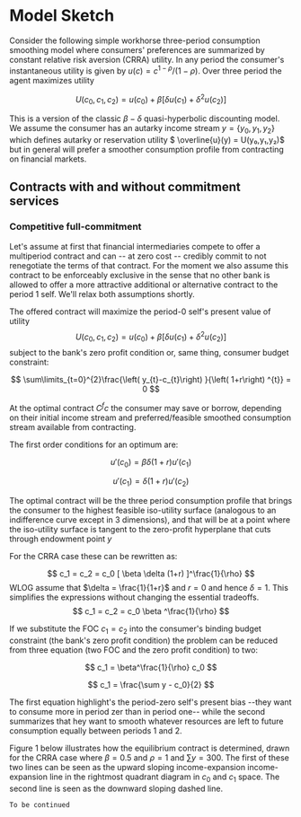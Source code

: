 # Model Sketch

Consider the following simple workhorse three-period consumption smoothing model where consumers' preferences are summarized by constant relative risk aversion (CRRA) utility. In any period the consumer's instantaneous utility is given by $u(c)=c^{1-ρ}/(1-ρ)$.  Over three period the agent maximizes utility

$$
U(c_0, c_1, c_2) =u(c_0) + \beta [\delta u(c_1) + \delta^2 u(c_2)]
$$


This is a version of the classic $\beta-\delta$ quasi-hyperbolic discounting model.  We assume the consumer has an autarky income stream ${y}=\{y_{0},y_{1},y_{2}\}$ which defines autarky or reservation utility $ \overline{u}(y) = U(y₀,y₁,y₂)$ but in general will prefer a smoother consumption profile from contracting on financial markets. 

## Contracts with and without commitment services

### Competitive full-commitment

Let's assume at first that financial intermediaries compete to offer a multiperiod contract and can -- at zero cost -- credibly commit to not renegotiate the terms of that contract. For the moment we also assume this contract to be enforceably exclusive in the sense that no other bank is allowed to offer a more attractive additional or alternative contract to the period 1 self.  We'll relax both assumptions shortly.

The offered contract will maximize the period-0 self's present value of utility $$ U(c_{0},c_{1},c_{2})=u(c_{0})+\beta \left[ \delta u(c_{1})+\delta ^{2}u(c_{2})\right] $$
subject to the bank's zero profit condition or, same thing, consumer budget constraint:

$$
\sum\limits_{t=0}^{2}\frac{\left( y_{t}-c_{t}\right) }{\left( 1+r\right) ^{t}} = 0
$$

At the optimal contract $C^fc$ the consumer may save or borrow, depending on their initial income stream and preferred/feasible smoothed consumption stream available from contracting.  

The first order conditions for an optimum are:

$$
u'(c_0) = \beta \delta (1+r) u'(c_1)
$$

$$
u'(c_1) = \delta (1+r) u'(c_2)
$$

The optimal contract will be the three period consumption profile that brings the consumer to the highest feasible iso-utility surface (analogous to an indifference curve except in 3 dimensions), and that will be at a point where the iso-utility surface is tangent to the zero-profit hyperplane that cuts through endowment point *$y$* 

For the CRRA case these can be rewritten as:

$$
c_1 = c_2 = c_0 [ \beta \delta (1+r) ]^\frac{1}{\rho}
$$
WLOG assume that $\delta = \frac{1}{1+r}$ and $r=0$ and hence $\delta = 1$. This simplifies the expressions without changing the essential tradeoffs.
$$
c_1 = c_2 = c_0  \beta ^\frac{1}{\rho}
$$  


If we substitute the FOC $c_1=c_2$ into the consumer's binding budget constraint (the bank's zero profit condition) the problem can be reduced from three equation (two FOC and the zero profit condition) to two:

$$
c_1 = \beta^\frac{1}{\rho} c_0
$$

$$
c_1 = \frac{\sum y - c_0}{2}
$$


The first equation highlight's the period-zero self's present bias --they want to consume more in period zer than in period one--  while the second summarizes that hey want to smooth whatever resources are left to future consumption equally between periods 1 and 2.

Figure 1 below illustrates how the equilibrium contract is determined, drawn for the CRRA case where $\beta=0.5$ and $\rho = 1$ and $\sum y =300$.  The first of these two lines can be seen as the upward sloping income-expansion income-expansion line in the rightmost quadrant diagram in $c_0$ and $c_1$ space.   The second line is seen as the downward sloping dashed line.


```{note}
To be continued
```


